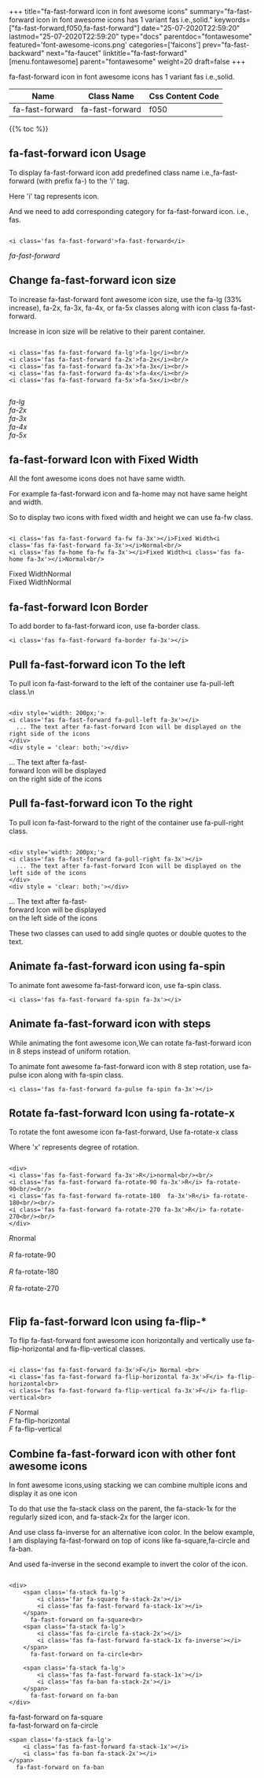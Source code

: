 +++
title="fa-fast-forward icon in font awesome icons"
summary="fa-fast-forward icon in font awesome icons has 1 variant fas i.e.,solid."
keywords=["fa-fast-forward,f050,fa-fast-forward"]
date="25-07-2020T22:59:20"
lastmod="25-07-2020T22:59:20"
type="docs"
parentdoc="fontawesome"
featured='font-awesome-icons.png'
categories=['faicons']
prev="fa-fast-backward"
next="fa-faucet"
linktitle="fa-fast-forward"
[menu.fontawesome]
parent="fontawesome"
weight=20
draft=false
+++


fa-fast-forward icon in font awesome icons has 1 variant fas i.e.,solid.

<div class='table-responsive'><table class='table'><thead><tr><th>Name</th><th>Class Name</th><th>Css Content Code</th></tr></thead><tbody><tr><td>fa-fast-forward</td><td>fa-fast-forward</td><td>f050</td></tr></tbody></table></div>


{{% toc %}}


## fa-fast-forward icon Usage

To display fa-fast-forward icon add predefined class name i.e.,fa-fast-forward (with prefix fa-) to the 'i' tag.

Here 'i' tag represents icon.

And we need to add corresponding category for fa-fast-forward icon. i.e., fas.


```

<i class='fas fa-fast-forward'>fa-fast-forward</i>
```

<i class='fas fa-fast-forward'>fa-fast-forward</i>




## Change fa-fast-forward icon size
To increase fa-fast-forward font awesome icon size, use the fa-lg (33% increase), fa-2x, fa-3x, fa-4x, or fa-5x classes along with icon class fa-fast-forward.

Increase in icon size will be relative to their parent container. 

```

<i class='fas fa-fast-forward fa-lg'>fa-lg</i><br/>
<i class='fas fa-fast-forward fa-2x'>fa-2x</i><br/>
<i class='fas fa-fast-forward fa-3x'>fa-3x</i><br/>
<i class='fas fa-fast-forward fa-4x'>fa-4x</i><br/>
<i class='fas fa-fast-forward fa-5x'>fa-5x</i><br/>
            
```

<i class='fas fa-fast-forward fa-lg'>fa-lg</i><br/>
<i class='fas fa-fast-forward fa-2x'>fa-2x</i><br/>
<i class='fas fa-fast-forward fa-3x'>fa-3x</i><br/>
<i class='fas fa-fast-forward fa-4x'>fa-4x</i><br/>
<i class='fas fa-fast-forward fa-5x'>fa-5x</i><br/>
            



## fa-fast-forward Icon with Fixed Width 

All the font awesome icons does not have same width.

For example fa-fast-forward icon and fa-home may not have same height and width.

So to display two icons with fixed width and height we can use fa-fw class.


```

<i class='fas fa-fast-forward fa-fw fa-3x'></i>Fixed Width<i class='fas fa-fast-forward fa-3x'></i>Normal<br/>
<i class='fas fa-home fa-fw fa-3x'></i>Fixed Width<i class='fas fa-home fa-3x'></i>Normal<br/>
```

<i class='fas fa-fast-forward fa-fw fa-3x'></i>Fixed Width<i class='fas fa-fast-forward fa-3x'></i>Normal<br/>
<i class='fas fa-home fa-fw fa-3x'></i>Fixed Width<i class='fas fa-home fa-3x'></i>Normal<br/>



## fa-fast-forward Icon Border 

To add border to fa-fast-forward icon, use fa-border class.


```
<i class='fas fa-fast-forward fa-border fa-3x'></i>

```
<i class='fas fa-fast-forward fa-border fa-3x'></i>





## Pull fa-fast-forward icon To the left

To pull icon fa-fast-forward to the left of the container use fa-pull-left class.\n

```

<div style='width: 200px;'>
<i class='fas fa-fast-forward fa-pull-left fa-3x'></i>
  ... The text after fa-fast-forward Icon will be displayed on the right side of the icons
</div>
<div style = 'clear: both;'></div>
```

<div style='width: 200px;'>
<i class='fas fa-fast-forward fa-pull-left fa-3x'></i>
  ... The text after fa-fast-forward Icon will be displayed on the right side of the icons
</div>
<div style = 'clear: both;'></div>




## Pull fa-fast-forward icon To the right
To pull icon fa-fast-forward to the right of the container use fa-pull-right class.

```

<div style='width: 200px;'>
<i class='fas fa-fast-forward fa-pull-right fa-3x'></i>
  ... The text after fa-fast-forward Icon will be displayed on the left side of the icons
</div>
<div style = 'clear: both;'></div>
```

<div style='width: 200px;'>
<i class='fas fa-fast-forward fa-pull-right fa-3x'></i>
  ... The text after fa-fast-forward Icon will be displayed on the left side of the icons
</div>
<div style = 'clear: both;'></div>

These two classes can used to add single quotes or double quotes to the text.


## Animate fa-fast-forward icon using fa-spin
To animate font awesome fa-fast-forward icon, use fa-spin class.

```
<i class='fas fa-fast-forward fa-spin fa-3x'></i>
```
<i class='fas fa-fast-forward fa-spin fa-3x'></i>




## Animate fa-fast-forward icon with steps
While animating the font awesome icon,We can rotate fa-fast-forward icon in 8 steps instead of uniform rotation.

To animate font awesome fa-fast-forward icon with 8 step rotation, use fa-pulse icon along with fa-spin class.


```
<i class='fas fa-fast-forward fa-pulse fa-spin fa-3x'></i>

```
<i class='fas fa-fast-forward fa-pulse fa-spin fa-3x'></i>





## Rotate fa-fast-forward Icon using fa-rotate-x
To rotate the font awesome icon fa-fast-forward, Use fa-rotate-x class

Where 'x' represents degree of rotation.


```

<div>
<i class='fas fa-fast-forward fa-3x'>R</i>normal<br/><br/>
<i class='fas fa-fast-forward fa-rotate-90 fa-3x'>R</i> fa-rotate-90<br/><br/> 
<i class='fas fa-fast-forward fa-rotate-180  fa-3x'>R</i> fa-rotate-180<br/><br/> 
<i class='fas fa-fast-forward fa-rotate-270 fa-3x'>R</i> fa-rotate-270<br/><br/>
</div>
```

<div>
<i class='fas fa-fast-forward fa-3x'>R</i>normal<br/><br/>
<i class='fas fa-fast-forward fa-rotate-90 fa-3x'>R</i> fa-rotate-90<br/><br/> 
<i class='fas fa-fast-forward fa-rotate-180  fa-3x'>R</i> fa-rotate-180<br/><br/> 
<i class='fas fa-fast-forward fa-rotate-270 fa-3x'>R</i> fa-rotate-270<br/><br/>
</div>




## Flip fa-fast-forward Icon using fa-flip-*
To flip fa-fast-forward font awesome icon horizontally and vertically use fa-flip-horizontal and fa-flip-vertical classes. 

```

<i class='fas fa-fast-forward fa-3x'>F</i> Normal <br>
<i class='fas fa-fast-forward fa-flip-horizontal fa-3x'>F</i> fa-flip-horizontal<br>
<i class='fas fa-fast-forward fa-flip-vertical fa-3x'>F</i> fa-flip-vertical<br>
```

<i class='fas fa-fast-forward fa-3x'>F</i> Normal <br>
<i class='fas fa-fast-forward fa-flip-horizontal fa-3x'>F</i> fa-flip-horizontal<br>
<i class='fas fa-fast-forward fa-flip-vertical fa-3x'>F</i> fa-flip-vertical<br>




## Combine fa-fast-forward icon with other font awesome icons
In font awesome icons,using stacking we can combine multiple icons and display it as one icon 

To do that use the fa-stack class on the parent, the fa-stack-1x for the regularly sized icon, and fa-stack-2x for the larger icon.

And use class fa-inverse for an alternative icon color. 
In the below example, I am displaying fa-fast-forward on top of icons like fa-square,fa-circle and fa-ban.

And used fa-inverse in the second example to invert the color of the icon.

```

<div>
    <span class='fa-stack fa-lg'>
        <i class='far fa-square fa-stack-2x'></i>
        <i class='fas fa-fast-forward fa-stack-1x'></i>
    </span>
      fa-fast-forward on fa-square<br>
    <span class='fa-stack fa-lg'>
        <i class='fas fa-circle fa-stack-2x'></i>
        <i class='fas fa-fast-forward fa-stack-1x fa-inverse'></i>
    </span>
      fa-fast-forward on fa-circle<br>

    <span class='fa-stack fa-lg'>
        <i class='fas fa-fast-forward fa-stack-1x'></i>
        <i class='fas fa-ban fa-stack-2x'></i>
    </span>
      fa-fast-forward on fa-ban
</div>
```

<div>
    <span class='fa-stack fa-lg'>
        <i class='far fa-square fa-stack-2x'></i>
        <i class='fas fa-fast-forward fa-stack-1x'></i>
    </span>
      fa-fast-forward on fa-square<br>
    <span class='fa-stack fa-lg'>
        <i class='fas fa-circle fa-stack-2x'></i>
        <i class='fas fa-fast-forward fa-stack-1x fa-inverse'></i>
    </span>
      fa-fast-forward on fa-circle<br>

    <span class='fa-stack fa-lg'>
        <i class='fas fa-fast-forward fa-stack-1x'></i>
        <i class='fas fa-ban fa-stack-2x'></i>
    </span>
      fa-fast-forward on fa-ban
</div>






